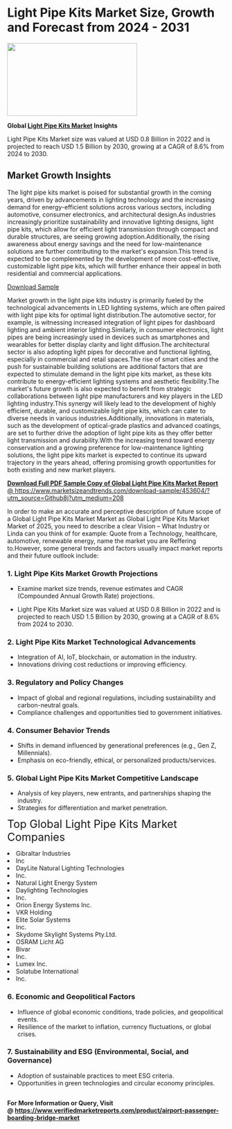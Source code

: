 <H1>Light Pipe Kits Market Size, Growth and Forecast from 2024 - 2031</H1><img class="aligncenter size-medium wp-image-584254" src="https://thirdeyenews.in/wp-content/uploads/2024/09/Global-Market-Research-300x168.jpeg" alt="" width="300" height="168" /><p><strong>Global&nbsp;<a href="https://www.marketsizeandtrends.com/download-sample/453604/?utm_source=Github8j?utm_medium=208">Light Pipe Kits Market</a> Insights</strong></p><p>Light Pipe Kits Market size was valued at USD 0.8 Billion in 2022 and is projected to reach USD 1.5 Billion by 2030, growing at a CAGR of 8.6% from 2024 to 2030.</p><p><h2>Market Growth Insights</h2> <p>The light pipe kits market is poised for substantial growth in the coming years, driven by advancements in lighting technology and the increasing demand for energy-efficient solutions across various sectors, including automotive, consumer electronics, and architectural design.As industries increasingly prioritize sustainability and innovative lighting designs, light pipe kits, which allow for efficient light transmission through compact and durable structures, are seeing growing adoption.Additionally, the rising awareness about energy savings and the need for low-maintenance solutions are further contributing to the market's expansion.This trend is expected to be complemented by the development of more cost-effective, customizable light pipe kits, which will further enhance their appeal in both residential and commercial applications.</p> <p><a href="#">Download Sample</a></p> <p>Market growth in the light pipe kits industry is primarily fueled by the technological advancements in LED lighting systems, which are often paired with light pipe kits for optimal light distribution.The automotive sector, for example, is witnessing increased integration of light pipes for dashboard lighting and ambient interior lighting.Similarly, in consumer electronics, light pipes are being increasingly used in devices such as smartphones and wearables for better display clarity and light diffusion.The architectural sector is also adopting light pipes for decorative and functional lighting, especially in commercial and retail spaces.The rise of smart cities and the push for sustainable building solutions are additional factors that are expected to stimulate demand in the light pipe kits market, as these kits contribute to energy-efficient lighting systems and aesthetic flexibility.The market's future growth is also expected to benefit from strategic collaborations between light pipe manufacturers and key players in the LED lighting industry.This synergy will likely lead to the development of highly efficient, durable, and customizable light pipe kits, which can cater to diverse needs in various industries.Additionally, innovations in materials, such as the development of optical-grade plastics and advanced coatings, are set to further drive the adoption of light pipe kits as they offer better light transmission and durability.With the increasing trend toward energy conservation and a growing preference for low-maintenance lighting solutions, the light pipe kits market is expected to continue its upward trajectory in the years ahead, offering promising growth opportunities for both existing and new market players.</p> <p><a href="#"></p><p><span class=""><strong>Download Full PDF Sample Copy of Global Light Pipe Kits Market Report</strong> @ <a href="https://www.marketsizeandtrends.com/download-sample/453604/?utm_source=Github8j?utm_medium=208" target="_blank">https://www.marketsizeandtrends.com/download-sample/453604/?utm_source=Github8j?utm_medium=208</a></span></p><p>In order to make an accurate and perceptive description of future scope of a Global&nbsp;Light Pipe Kits Market Market as Global&nbsp;Light Pipe Kits Market Market of 2025, you need to describe a clear Vision &ndash; What Industry or Linda can you think of for example: Quote from a Technology, healthcare, automotive, renewable energy, name the market you are Reffering to.However, some general trends and factors usually impact market reports and their future outlook include:</p><h3>1.&nbsp;<strong>Light Pipe Kits Market Growth Projections</strong></h3><ul><li>Examine market size trends, revenue estimates and CAGR (Compounded Annual Growth Rate) projections.</li><li><p>Light Pipe Kits Market size was valued at USD 0.8 Billion in 2022 and is projected to reach USD 1.5 Billion by 2030, growing at a CAGR of 8.6% from 2024 to 2030.</p></li></ul><h3>2.&nbsp;<strong>Light Pipe Kits Market Technological Advancements</strong></h3><ul><li>Integration of AI, IoT, blockchain, or automation in the industry.</li><li>Innovations driving cost reductions or improving efficiency.</li></ul><h3>3.&nbsp;<strong>Regulatory and Policy Changes</strong></h3><ul><li>Impact of global and regional regulations, including sustainability and carbon-neutral goals.</li><li>Compliance challenges and opportunities tied to government initiatives.</li></ul><h3>4.&nbsp;<strong>Consumer Behavior Trends</strong></h3><ul><li>Shifts in demand influenced by generational preferences (e.g., Gen Z, Millennials).</li><li>Emphasis on eco-friendly, ethical, or personalized products/services.</li></ul><h3>5.&nbsp;<strong>Global Light Pipe Kits Market Competitive Landscape</strong></h3><ul><li>Analysis of key players, new entrants, and partnerships shaping the industry.</li><li>Strategies for differentiation and market penetration.</li></ul><p data-pm-slice="1 1 []"><span style="color: inherit; font-family: inherit; font-size: 25px;">Top Global Light Pipe Kits Market Companies</span></p><div class="" data-test-id=""><p><li>Gibraltar Industries</li><li> Inc</li><li> DayLite Natural Lighting Technologies</li><li> Inc.</li><li> Natural Light Energy System</li><li> Daylighting Technologies</li><li> Inc.</li><li> Orion Energy Systems Inc.</li><li> VKR Holding</li><li> Elite Solar Systems </li><li> Inc.</li><li> Skydome Skylight Systems Pty.Ltd.</li><li> OSRAM Licht AG</li><li> Bivar</li><li> Inc.</li><li> Lumex Inc.</li><li> Solatube International</li><li> Inc.</li></p></div><h3>6.&nbsp;<strong>Economic and Geopolitical Factors</strong></h3><ul><li>Influence of global economic conditions, trade policies, and geopolitical events.</li><li>Resilience of the market to inflation, currency fluctuations, or global crises.</li></ul><h3>7.&nbsp;<strong>Sustainability and ESG (Environmental, Social, and Governance)</strong></h3><ul><li>Adoption of sustainable practices to meet ESG criteria.</li><li>Opportunities in green technologies and circular economy principles.</li></ul><h2><strong style="font-size: 14px;">For More Information or Query, Visit @&nbsp;</strong><a style="background-color: #ffffff; font-size: 14px;" href="https://www.marketsizeandtrends.com/report/light-pipe-kits-market/" target="_blank">https://www.verifiedmarketreports.com/product/airport-passenger-boarding-bridge-market</a></h2>